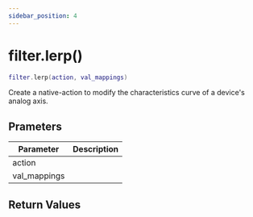 ```yaml
---
sidebar_position: 4
---
```


# filter.lerp()
```lua
filter.lerp(action, val_mappings)
```
Create a native-action to modify the characteristics curve of a device's analog axis.


## Prameters
|Parameter|Description|
|-|-|
|action||
|val_mappings||


## Return Values
